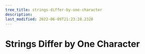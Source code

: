 ```yaml
---
tree_title: strings-differ-by-one-character
description: 
last_modified: 2022-06-09T21:23:28.2328
---
```


# Strings Differ by One Character
